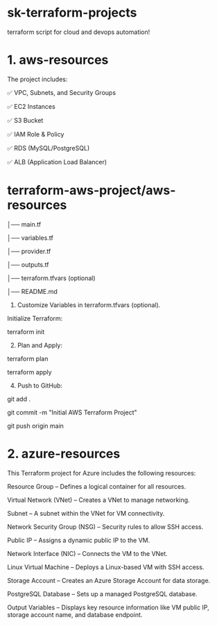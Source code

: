 # sk-terraform-projects

terraform script for cloud and devops automation!

# 1. aws-resources #

The project includes:

✅ VPC, Subnets, and Security Groups

✅ EC2 Instances

✅ S3 Bucket

✅ IAM Role & Policy

✅ RDS (MySQL/PostgreSQL)

✅ ALB (Application Load Balancer)

# terraform-aws-project/aws-resources

│── main.tf

│── variables.tf

│── provider.tf

│── outputs.tf

│── terraform.tfvars (optional)

│── README.md



1. Customize Variables in terraform.tfvars (optional).

Initialize Terraform:

terraform init

2. Plan and Apply:

terraform plan  

terraform apply  

4. Push to GitHub:

git add .  

git commit -m "Initial AWS Terraform Project"  

git push origin main

# 2. azure-resources #

This Terraform project for Azure includes the following resources:

Resource Group – Defines a logical container for all resources.

Virtual Network (VNet) – Creates a VNet to manage networking.

Subnet – A subnet within the VNet for VM connectivity.

Network Security Group (NSG) – Security rules to allow SSH access.

Public IP – Assigns a dynamic public IP to the VM.

Network Interface (NIC) – Connects the VM to the VNet.

Linux Virtual Machine – Deploys a Linux-based VM with SSH access.

Storage Account – Creates an Azure Storage Account for data storage.

PostgreSQL Database – Sets up a managed PostgreSQL database.

Output Variables – Displays key resource information like VM public IP, storage account name, and database endpoint.




